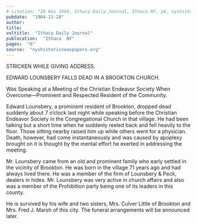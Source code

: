 ```yaml
---
# citation: "28 Nov 1904, Ithaca Daily Journal, Ithaca NY, p6, nyshistoricnewspapers.org."
pubdate:  "1904-11-28"
author: 
title: 
voltitle:  "Ithaca Daily Journal"
publocation:  "Ithaca  NY"
pages:  "6"
source:  "nyshistoricnewspapers.org"
---
```

STRICKEN WHILE GIVING ADDRESS.

EDWARD LOUNSBERY FALLS DEAD IN A BROOKTON CHURCH.

Was Speaking at a Meeting of the Christian Endeavor Society When Overcome—Prominent and Respected Resident of the Community.

Edward Lounsbery, a prominent resident of Brookton, dropped dead suddenly about 7 o’clock last night while speaking before the Christian Endeavor Society in the Congregational Church in that village. He had been talking but a short time when he suddenly reeled back and fell heavily to the floor. Those sitting nearby raised him up while others went for a physician. Death, however, had come instantaneously and was caused by apoplexy brought on it is thought by the mental effort he exerted in addressing the meeting. 

Mr. Lounsbery came from an old and prominent family who early settled in the vicinity of Brookton. He was born in the village 71 years ago and had always lived there. He was a member of the firm of Lounsbery & Peck, dealers in hides. Mr. Lounsbery was very active in church affairs and also was a member of the Prohibition party being one of its leaders in this county. 

He is survived by his wife and two sisters, Mrs. Culver Little of Brookton and Mrs. Fred J. Marsh of this city. The funeral arrangements will be announced later.

